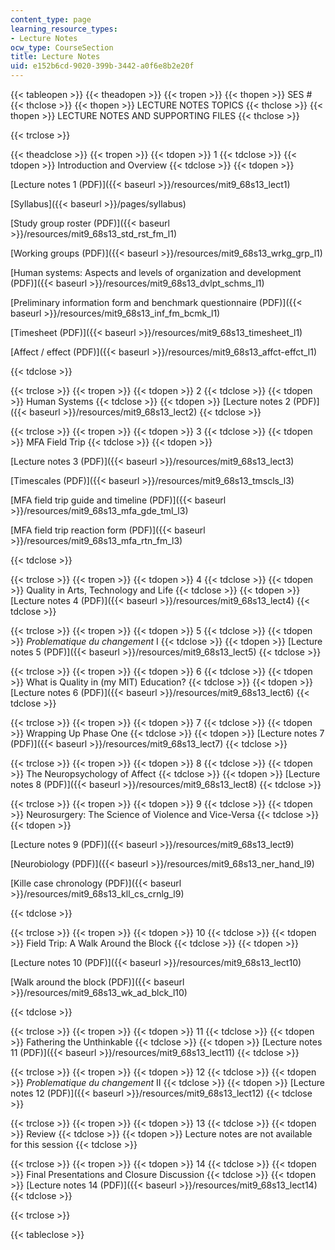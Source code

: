 ```yaml
---
content_type: page
learning_resource_types:
- Lecture Notes
ocw_type: CourseSection
title: Lecture Notes
uid: e152b6cd-9020-399b-3442-a0f6e8b2e20f
---
```


{{< tableopen >}}
{{< theadopen >}}
{{< tropen >}}
{{< thopen >}}
SES #
{{< thclose >}}
{{< thopen >}}
LECTURE NOTES TOPICS
{{< thclose >}}
{{< thopen >}}
LECTURE NOTES AND SUPPORTING FILES
{{< thclose >}}

{{< trclose >}}

{{< theadclose >}}
{{< tropen >}}
{{< tdopen >}}
1
{{< tdclose >}}
{{< tdopen >}}
Introduction and Overview
{{< tdclose >}}
{{< tdopen >}}


[Lecture notes 1 (PDF)]({{< baseurl >}}/resources/mit9_68s13_lect1)

[Syllabus]({{< baseurl >}}/pages/syllabus)

[Study group roster (PDF)]({{< baseurl >}}/resources/mit9_68s13_std_rst_fm_l1)

[Working groups (PDF)]({{< baseurl >}}/resources/mit9_68s13_wrkg_grp_l1)

[Human systems: Aspects and levels of organization and development (PDF)]({{< baseurl >}}/resources/mit9_68s13_dvlpt_schms_l1)

[Preliminary information form and benchmark questionnaire (PDF)]({{< baseurl >}}/resources/mit9_68s13_inf_fm_bcmk_l1)

[Timesheet (PDF)]({{< baseurl >}}/resources/mit9_68s13_timesheet_l1)

[Affect / effect (PDF)]({{< baseurl >}}/resources/mit9_68s13_affct-effct_l1)


{{< tdclose >}}

{{< trclose >}}
{{< tropen >}}
{{< tdopen >}}
2
{{< tdclose >}}
{{< tdopen >}}
Human Systems
{{< tdclose >}}
{{< tdopen >}}
[Lecture notes 2 (PDF)]({{< baseurl >}}/resources/mit9_68s13_lect2)
{{< tdclose >}}

{{< trclose >}}
{{< tropen >}}
{{< tdopen >}}
3
{{< tdclose >}}
{{< tdopen >}}
MFA Field Trip
{{< tdclose >}}
{{< tdopen >}}


[Lecture notes 3 (PDF)]({{< baseurl >}}/resources/mit9_68s13_lect3)

[Timescales (PDF)]({{< baseurl >}}/resources/mit9_68s13_tmscls_l3)

[MFA field trip guide and timeline (PDF)]({{< baseurl >}}/resources/mit9_68s13_mfa_gde_tml_l3)

[MFA field trip reaction form (PDF)]({{< baseurl >}}/resources/mit9_68s13_mfa_rtn_fm_l3)


{{< tdclose >}}

{{< trclose >}}
{{< tropen >}}
{{< tdopen >}}
4
{{< tdclose >}}
{{< tdopen >}}
Quality in Arts, Technology and Life
{{< tdclose >}}
{{< tdopen >}}
[Lecture notes 4 (PDF)]({{< baseurl >}}/resources/mit9_68s13_lect4)
{{< tdclose >}}

{{< trclose >}}
{{< tropen >}}
{{< tdopen >}}
5
{{< tdclose >}}
{{< tdopen >}}
_Problematique du changement_ I
{{< tdclose >}}
{{< tdopen >}}
[Lecture notes 5 (PDF)]({{< baseurl >}}/resources/mit9_68s13_lect5)
{{< tdclose >}}

{{< trclose >}}
{{< tropen >}}
{{< tdopen >}}
6
{{< tdclose >}}
{{< tdopen >}}
What is Quality in (my MIT) Education?
{{< tdclose >}}
{{< tdopen >}}
[Lecture notes 6 (PDF)]({{< baseurl >}}/resources/mit9_68s13_lect6)
{{< tdclose >}}

{{< trclose >}}
{{< tropen >}}
{{< tdopen >}}
7
{{< tdclose >}}
{{< tdopen >}}
Wrapping Up Phase One
{{< tdclose >}}
{{< tdopen >}}
[Lecture notes 7 (PDF)]({{< baseurl >}}/resources/mit9_68s13_lect7)
{{< tdclose >}}

{{< trclose >}}
{{< tropen >}}
{{< tdopen >}}
8
{{< tdclose >}}
{{< tdopen >}}
The Neuropsychology of Affect
{{< tdclose >}}
{{< tdopen >}}
[Lecture notes 8 (PDF)]({{< baseurl >}}/resources/mit9_68s13_lect8)
{{< tdclose >}}

{{< trclose >}}
{{< tropen >}}
{{< tdopen >}}
9
{{< tdclose >}}
{{< tdopen >}}
Neurosurgery: The Science of Violence and Vice-Versa
{{< tdclose >}}
{{< tdopen >}}


[Lecture notes 9 (PDF)]({{< baseurl >}}/resources/mit9_68s13_lect9)

[Neurobiology (PDF)]({{< baseurl >}}/resources/mit9_68s13_ner_hand_l9)

[Kille case chronology (PDF)]({{< baseurl >}}/resources/mit9_68s13_kll_cs_crnlg_l9)


{{< tdclose >}}

{{< trclose >}}
{{< tropen >}}
{{< tdopen >}}
10
{{< tdclose >}}
{{< tdopen >}}
Field Trip: A Walk Around the Block
{{< tdclose >}}
{{< tdopen >}}


[Lecture notes 10 (PDF)]({{< baseurl >}}/resources/mit9_68s13_lect10)

[Walk around the block (PDF)]({{< baseurl >}}/resources/mit9_68s13_wk_ad_blck_l10)


{{< tdclose >}}

{{< trclose >}}
{{< tropen >}}
{{< tdopen >}}
11
{{< tdclose >}}
{{< tdopen >}}
Fathering the Unthinkable
{{< tdclose >}}
{{< tdopen >}}
[Lecture notes 11 (PDF)]({{< baseurl >}}/resources/mit9_68s13_lect11)
{{< tdclose >}}

{{< trclose >}}
{{< tropen >}}
{{< tdopen >}}
12
{{< tdclose >}}
{{< tdopen >}}
_Problematique du changement_ II
{{< tdclose >}}
{{< tdopen >}}
[Lecture notes 12 (PDF)]({{< baseurl >}}/resources/mit9_68s13_lect12)
{{< tdclose >}}

{{< trclose >}}
{{< tropen >}}
{{< tdopen >}}
13
{{< tdclose >}}
{{< tdopen >}}
Review
{{< tdclose >}}
{{< tdopen >}}
Lecture notes are not available for this session
{{< tdclose >}}

{{< trclose >}}
{{< tropen >}}
{{< tdopen >}}
14
{{< tdclose >}}
{{< tdopen >}}
Final Presentations and Closure Discussion
{{< tdclose >}}
{{< tdopen >}}
[Lecture notes 14 (PDF)]({{< baseurl >}}/resources/mit9_68s13_lect14)
{{< tdclose >}}

{{< trclose >}}

{{< tableclose >}}